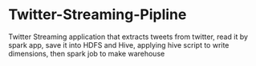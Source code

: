 # Twitter-Streaming-Pipline
Twitter Streaming application that extracts tweets from twitter, read it by spark app, save it into HDFS and Hive, applying hive script to write dimensions, then spark job to make warehouse
